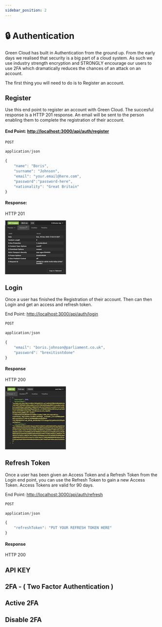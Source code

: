 ```yaml
---
sidebar_position: 2
---
```


# 🔒️ Authentication

Green Cloud has built in Authentication from the ground up. From the early days we realised that security is a big part of a cloud system. As such we use industry strength encryption and STRONGLY encourage our users to use 2FA which dramatically reduces the chances of an attack on an account.

The first thing you will need to do is to Register an account.

## Register

Use this end point to register an account with Green Cloud. The succesful response is a HTTP 201 response. An email will be sent to the person enabling them to complete the registration of their account.

#### End Point: [http://localhost:3000/api/auth/register](http://localhost:3000/api/auth/register)

```js title="HTTP VERB"
POST 
```

```js title="Content Header"
application/json
```

```js title="Body"
{
	"name": "Boris",
	"surname": "Johnson",
	"email": "your.email@here.com",
	"password":"password-here",
	"nationality": "Great Britain"
}
```

#### Response:

HTTP 201

![alt text for screen readers](../img/registerresponse.png "API repsonse after registration")

## Login

Once a user has finished the Registration of their account. Then can then Login and get an access and refresh token.

End Point: [http://localhost:3000/api/auth/login](http://localhost:3000/api/auth/login)

```js title="HTTP VERB"
POST
```

```js title="Content Header"
application/json
```

```js title="Body"
{
	"email": "boris.johnson@parliament.co.uk",
	"password": "brexitisntdone"
}
```

#### Response

HTTP 200

![alt text for screen readers](../img/loginsuccess.png "API repsonse after successful login")

## Refresh Token

Once a user has been given an Access Token and a Refresh Token from the Login end point, you can use the Refresh Token to gain a new Access Token. Access Tokens are valid for 90 days.

End Point: [http://localhost:3000/api/auth/refresh](http://localhost:3000/api/auth/refresh)

```js title="HTTP VERB"
POST
```

```js title="Content Header"
application/json
```

```js title="Body"
{
	"refreshToken": "PUT YOUR REFRESH TOKEN HERE"
}
```

#### Response

HTTP 200

## API KEY

## 2FA - ( Two Factor Authentication )

## Active 2FA

## Disable 2FA
